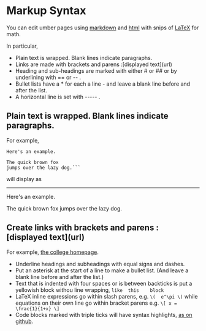 Markup Syntax
=============

You can edit umber pages using [markdown](https://github.com/adam-p/markdown-here/wiki/Markdown-Cheatsheet) and [html](https://en.wikipedia.org/wiki/HTML) with snips of [LaTeX](https://en.wikipedia.org/wiki/LaTeX) for math.

In particular,

* Plain text is wrapped. Blank lines indicate paragraphs.
* Links are made with brackets and parens :&#91;displayed text&#93;(url)
* Heading and sub-headings are marked with either # or ## or by underlining with == or -- .
* Bullet lists have a * for each a line - and leave a blank line before and after the list.
* A horizontal line is set with ----- .


Plain text is wrapped. Blank lines indicate paragraphs.
-------------------------------------------------------

For example,

    Here's an example.
    
    The quick brown fox
    jumps over the lazy dog.```

will display as

-----

Here's an example.

The quick brown fox
jumps over the lazy dog.

Create links with brackets and parens :&#91;displayed text&#93;(url)
------------------------------------------------

For example, [the college homepage](https://www.marlboro.edu).

* Underline headings and subheadings with equal signs and dashes.
* Put an asterisk at the start of a line to make a bullet list. (And leave a blank line before and after the list.)
* Text that is indented with four spaces or is between backticks is put a yellowish block withou line wrapping, `like  this    block`
* LaTeX inline expressions go within slash parens, e.g. `\(  e^\pi \)` while equations on their own line go within bracket parens e.g. `\[ x = \frac{1}{1+x} \]`
* Code blocks marked with triple ticks will have syntax highlights, [as on github](https://help.github.com/articles/creating-and-highlighting-code-blocks/).






